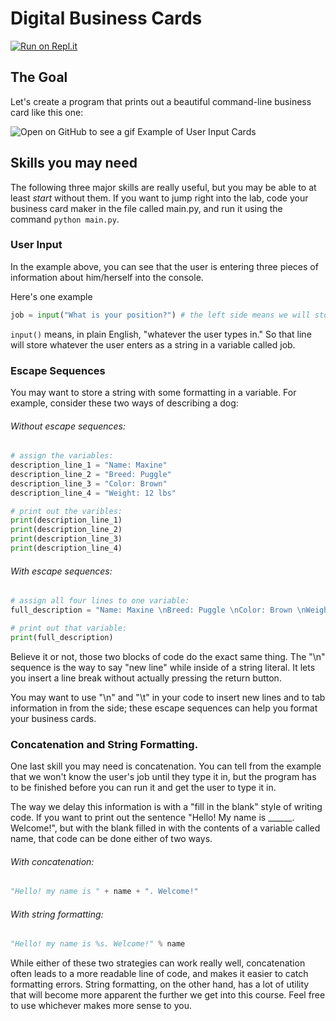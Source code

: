 # Digital Business Cards

[![Run on Repl.it](https://repl.it/badge/github/upperlinecode/business-cards-python-string-concatenation)](https://repl.it/github/upperlinecode/business-cards-python-string-concatenation)

## The Goal

Let's create a program that prints out a beautiful command-line business card like this one:

![Open on GitHub to see a gif Example of User Input Cards](https://github.com/upperlinecode/business-cards-python-string-concatenation/blob/main/Concatenate.gif)

## Skills you may need

The following three major skills are really useful, but you may be able to at least _start_ without them. If you want to jump right into the lab, code your business card maker in the file called main.py, and run it using the command `python main.py`.

### User Input

In the example above, you can see that the user is entering three pieces of information about him/herself into the console.

Here's one example

```python
job = input("What is your position?") # the left side means we will store the user's position in a variable called job.
```

`input()` means, in plain English,  "whatever the user types in." So that line will store whatever the user enters as a string in a variable called job.

### Escape Sequences

You may want to store a string with some formatting in a variable. For example, consider these two ways of describing a dog:

###### Without escape sequences:
```python
# assign the variables:
description_line_1 = "Name: Maxine"
description_line_2 = "Breed: Puggle"
description_line_3 = "Color: Brown"
description_line_4 = "Weight: 12 lbs"

# print out the varibles:
print(description_line_1)
print(description_line_2)
print(description_line_3)
print(description_line_4)
```

###### With escape sequences:
```python
# assign all four lines to one variable:
full_description = "Name: Maxine \nBreed: Puggle \nColor: Brown \nWeight: 12 lbs"

# print out that variable:
print(full_description)
```

Believe it or not, those two blocks of code do the exact same thing. The "\n" sequence is the way to say "new line" while inside of a string literal. It lets you insert a line break without actually pressing the return button.

You may want to use "\n" and "\t" in your code to insert new lines and to tab information in from the side; these escape sequences can help you format your business cards.

### Concatenation and String Formatting.

One last skill you may need is concatenation. You can tell from the example that we won't know the user's job until they type it in, but the program has to be finished before you can run it and get the user to type it in.

The way we delay this information is with a "fill in the blank" style of writing code. If you want to print out the sentence "Hello! My name is ______. Welcome!", but with the blank filled in with the contents of a variable called name, that code can be done either of two ways.

###### With concatenation:

```python
"Hello! my name is " + name + ". Welcome!"
```

###### With string formatting:

```python
"Hello! my name is %s. Welcome!" % name
```

While either of these two strategies can work really well, concatenation often leads to a more readable line of code, and makes it easier to catch formatting errors. String formatting, on the other hand, has a lot of utility that will become more apparent the further we get into this course. Feel free to use whichever makes more sense to you.
